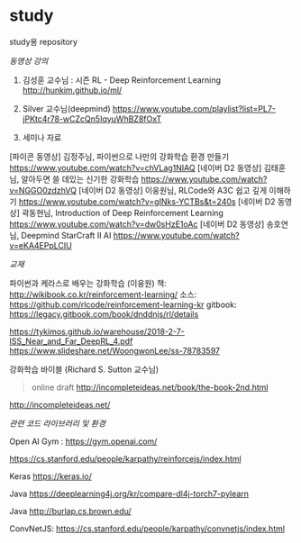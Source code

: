 # study
study용 repository

*동영상 강의*
1. 김성훈 교수님 : 시즌 RL - Deep Reinforcement Learning
http://hunkim.github.io/ml/

2. Silver 교수님(deepmind)
https://www.youtube.com/playlist?list=PL7-jPKtc4r78-wCZcQn5IqyuWhBZ8fOxT


3. 세미나 자료
   
[파이콘 동영상] 김정주님, 파이썬으로 나만의 강화학습 환경 만들기 https://www.youtube.com/watch?v=chVLag1NIAQ
[네이버 D2 동영상] 김태훈님, 알아두면 쓸 데있는 신기한 강화학습 https://www.youtube.com/watch?v=NGGO0zdzhVQ
[네이버 D2 동영상] 이웅원님, RLCode와 A3C 쉽고 깊게 이해하기  https://www.youtube.com/watch?v=gINks-YCTBs&t=240s
[네이버 D2 동영상] 곽동현님, Introduction of Deep Reinforcement Learning https://www.youtube.com/watch?v=dw0sHzE1oAc
[네이버 D2 동영상] 송호연님, Deepmind StarCraft II AI https://www.youtube.com/watch?v=eKA4EPpLCIU


*교재*

파이썬과 케라스로 배우는 강화학습 (이웅원)
책: http://wikibook.co.kr/reinforcement-learning/
소스: https://github.com/rlcode/reinforcement-learning-kr
gitbook: https://legacy.gitbook.com/book/dnddnjs/rl/details

https://tykimos.github.io/warehouse/2018-2-7-ISS_Near_and_Far_DeepRL_4.pdf
https://www.slideshare.net/WoongwonLee/ss-78783597

강화학습 바이블 (Richard S. Sutton 교수님)
> online draft 
http://incompleteideas.net/book/the-book-2nd.html

http://incompleteideas.net/



*관련 코드 라이브러리 및 환경*

Open AI Gym : https://gym.openai.com/

https://cs.stanford.edu/people/karpathy/reinforcejs/index.html

Keras https://keras.io/

Java https://deeplearning4j.org/kr/compare-dl4j-torch7-pylearn

Java  http://burlap.cs.brown.edu/

ConvNetJS: https://cs.stanford.edu/people/karpathy/convnetjs/index.html



